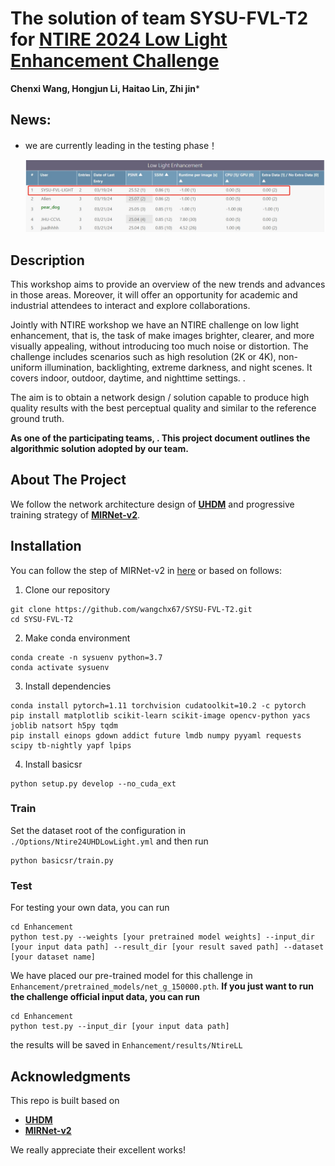 # The solution of team SYSU-FVL-T2 for [NTIRE 2024 Low Light Enhancement Challenge](https://codalab.lisn.upsaclay.fr/competitions/17640#learn_the_details)

**Chenxi Wang, Hongjun Li, Haitao Lin, Zhi jin***

## News:

- we are currently leading in the testing phase！

  ![rank](https://github.com/wangchx67/SYSU-FVL-T2/blob/main/figs/rank.png)

## Description

This workshop aims to provide an overview of the new trends and advances in those areas. Moreover, it will offer an opportunity for academic and industrial attendees to interact and explore collaborations.

Jointly with NTIRE workshop we have an NTIRE challenge on low light enhancement, that is, the task of make images brighter, clearer, and more visually appealing, without introducing too much noise or distortion. The challenge includes scenarios such as high resolution (2K or 4K), non-uniform illumination, backlighting, extreme darkness, and night scenes. It covers indoor, outdoor, daytime, and nighttime settings. .

The aim is to obtain a network design / solution capable to produce high quality results with the best perceptual quality and similar to the reference ground truth.

**As one of the participating teams, . This project document outlines the algorithmic solution adopted by our team.**

## About The Project

We follow the network architecture design of [**UHDM**](https://github.com/CVMI-Lab/UHDM) and progressive training strategy of **[MIRNet-v2](https://github.com/swz30/MIRNetv2/)**.

## Installation

You can follow the step of MIRNet-v2 in [here](https://github.com/swz30/MIRNetv2/blob/main/INSTALL.md#installation) or based on follows:

1. Clone our repository

```
git clone https://github.com/wangchx67/SYSU-FVL-T2.git
cd SYSU-FVL-T2
```

2. Make conda environment

```
conda create -n sysuenv python=3.7
conda activate sysuenv
```

3. Install dependencies

```
conda install pytorch=1.11 torchvision cudatoolkit=10.2 -c pytorch
pip install matplotlib scikit-learn scikit-image opencv-python yacs joblib natsort h5py tqdm
pip install einops gdown addict future lmdb numpy pyyaml requests scipy tb-nightly yapf lpips
```

4. Install basicsr

```
python setup.py develop --no_cuda_ext
```

### Train

Set the dataset root of the configuration in `./Options/Ntire24UHDLowLight.yml` and then run

```
python basicsr/train.py
```

### Test

For testing your own data, you can run

```
cd Enhancement
python test.py --weights [your pretrained model weights] --input_dir [your input data path] --result_dir [your result saved path] --dataset [your dataset name]
```

We have placed our pre-trained model for this challenge in `Enhancement/pretrained_models/net_g_150000.pth`. **If you just want to run the challenge official input data, you can run** 

```
cd Enhancement
python test.py --input_dir [your input data path]
```

the results will be saved in `Enhancement/results/NtireLL`

## Acknowledgments

This repo is built based on

- [**UHDM**](https://github.com/CVMI-Lab/UHDM) 
- **[MIRNet-v2](https://github.com/swz30/MIRNetv2/)**

We really appreciate their excellent works!
